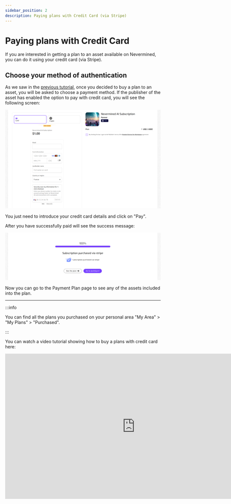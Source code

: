 ```yaml
---
sidebar_position: 2
description: Paying plans with Credit Card (via Stripe)
---
```


# Paying plans with Credit Card

If you are interested in getting a plan to an asset available on Nevermined, you can do it using your credit card (via Stripe).

## Choose your method of authentication

As we saw in the [previous tutorial](search-and-purchase), once you decided to buy a plan to an asset, you will be asked to choose a payment method. If the publisher of the asset has enabled the option to pay with credit card, you will see the following screen:

<p align="center"><img src="/images/tutorials/stripe/checkout_stripe_00.png" width="600" /></p>

You just need to introduce your credit card details and click on "Pay".

After you have successfully paid will see the success message:

<p align="center"><img src="/images/tutorials/stripe/checkout_stripe_confirmation.png" width="600" /></p>

Now you can go to the Payment Plan page to see any of the assets included into the plan.

---

:::info

You can find all the plans you purchased on your personal area "My Area" > "My Plans" > "Purchased".

:::

You can watch a video tutorial showing how to buy a plans with credit card here:

<p align="center">
<iframe width="840" height="470" src="https://www.youtube.com/embed/6Ba5RuTQY68?si=3gJqKfn8P8t4A7ok" title="YouTube video player" frameborder="0" allow="accelerometer; autoplay; clipboard-write; encrypted-media; gyroscope; picture-in-picture; web-share" allowfullscreen></iframe>
</p>
